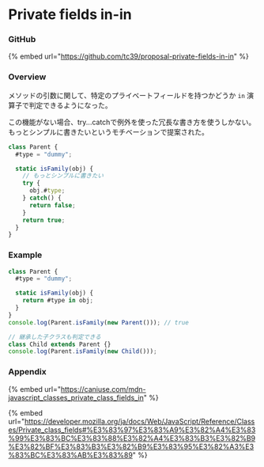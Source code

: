 # Private fields in-in

### GitHub

{% embed url="https://github.com/tc39/proposal-private-fields-in-in" %}

### Overview

メソッドの引数に関して、特定のプライベートフィールドを持つかどうか `in` 演算子で判定できるようになった。

この機能がない場合、try...catchで例外を使った冗長な書き方を使うしかない。もっとシンプルに書きたいというモチベーションで提案された。

```javascript
class Parent {
  #type = "dummy";

  static isFamily(obj) {
    // もっとシンプルに書きたい
    try {
      obj.#type;
    } catch() {
      return false;
    }
    return true;
  }
}
```

### Example

```javascript
class Parent {
  #type = "dummy";

  static isFamily(obj) {
    return #type in obj;
  }
}
console.log(Parent.isFamily(new Parent())); // true

// 継承した子クラスも判定できる
class Child extends Parent {}
console.log(Parent.isFamily(new Child()));
```

### Appendix

{% embed url="https://caniuse.com/mdn-javascript_classes_private_class_fields_in" %}

{% embed url="https://developer.mozilla.org/ja/docs/Web/JavaScript/Reference/Classes/Private_class_fields#%E3%83%97%E3%83%A9%E3%82%A4%E3%83%99%E3%83%BC%E3%83%88%E3%82%A4%E3%83%B3%E3%82%B9%E3%82%BF%E3%83%B3%E3%82%B9%E3%83%95%E3%82%A3%E3%83%BC%E3%83%AB%E3%83%89" %}
